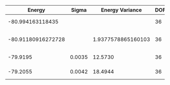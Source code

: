 | Energy             | Sigma  | Energy Variance    | DOF | Einf | Method                       | Reference |
|--------------------|--------|--------------------|-----|------|------------------------------|-----------|
| -80.994163118435   |        |                    | 36  | 0    | Exact diagonalization        | [code](https://github.com/varbench/methods/blob/main/scripts/J1J2/square_36_P_0.3/ed_lattice_symmetries.sh) |
| -80.91180916272728 |        | 1.9377578865160103 | 36  | 0    | DMRG (bond dimension = 2048) | [code](https://github.com/varbench/methods/blob/main/scripts/J1J2/square_36_P_0.3/dmrg.sh) |
| -79.9195           | 0.0035 | 12.5730            | 36  | 0    | RBM (alpha = 1)              | [code](https://github.com/varbench/methods/blob/main/scripts/J1J2/square_36_P_0.3/vmc_rbm.sh) |
| -79.2055           | 0.0042 | 18.4944            | 36  | 0    | Jastrow baseline             | [code](https://github.com/varbench/methods/blob/main/scripts/J1J2/square_36_P_0.3/vmc_jastrow.sh) |
